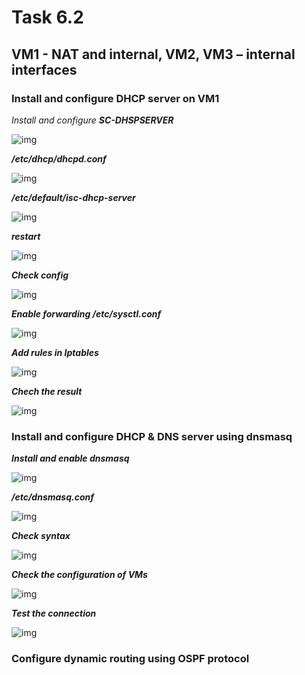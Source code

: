 <h1>Task 6.2</h1>



<h2>VM1 - NAT and internal, VM2, VM3 – internal interfaces </h2>


<h3>Install and configure DHCP server on VM1</h3>

 *Install and configure **SC-DHSPSERVER***    
 
 ![img](images/1.png)  

***/etc/dhcp/dhcpd.conf***  

![img](images/2.png)  


  ***/etc/default/isc-dhcp-server***  

![img](images/3.png)  

***restart***

![img](images/4.png)  

  ***Check config***

![img](images/5.png)  

***Enable forwarding /etc/sysctl.conf***

![img](images/6.png)  

  ***Add rules in Iptables***

![img](images/7.png)  

***Chech the result***
  
![img](images/8.png)  
  


<h3>Install and configure DHCP & DNS server using dnsmasq</h3>

***Install and enable dnsmasq***

![img](images/9.png)   


***/etc/dnsmasq.conf***

![img](images/10.png)  

***Check syntax***

![img](images/11.png)  

***Check the configuration of VMs***

![img](images/12.png)  

***Test the connection***

![img](images/13.png)  



<h3>Configure dynamic routing using OSPF protocol</h3>
